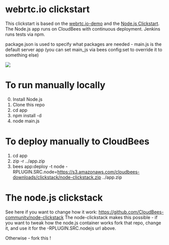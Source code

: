 #  webrtc.io clickstart

This clickstart is based on the <a href="https://github.com/webRTC/webrtc.io-demo">webrtc.io-demo</a> and the <a href="https://github.com/michaelneale/nodejs-clickstart">Node.js Clickstart</a>.
The Node.js app runs on CloudBees with continuous deployment.
Jenkins runs tests via npm. 

package.json is used to specify what packages are needed - main.js is the default server app
(you can set main_js via bees config:set to override it to something else)

<a href="https://grandcentral.cloudbees.com/?CB_clickstart=https://raw.github.com/danielkutik/webrtc.io-clickstart/master/clickstart.json"><img src="https://d3ko533tu1ozfq.cloudfront.net/clickstart/deployInstantly.png"/></a>

# To run manually locally

0. Install Node.js
1. Clone this repo
2. cd app
2. npm install -d
3. node main.js

# To deploy manually to CloudBees

1. cd app
2. zip -r ../app.zip
3. bees app:deploy -t node -RPLUGIN.SRC.node=https://s3.amazonaws.com/cloudbees-downloads/clickstack/node-clickstack.zip ../app.zip


# The node.js clickstack
See here if you want to change how it work: https://github.com/CloudBees-community/node-clickstack
The node-clickstack makes this possible - if you want to tweak how the node.js container works
fork that repo, change it, and use it for the -RPLUGIN.SRC.nodejs url above.

Otherwise - fork this ! 
